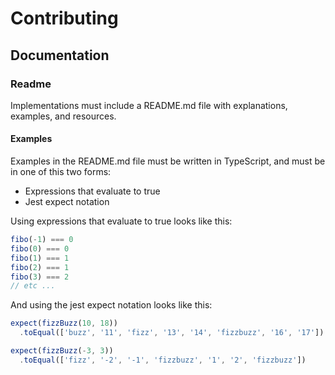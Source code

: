 # Contributing

## Documentation

### Readme

Implementations must include a README.md file with explanations, examples, and
resources.

#### Examples

Examples in the README.md file must be written in TypeScript, and must be in one of
this two forms:

- Expressions that evaluate to true
- Jest expect notation

Using expressions that evaluate to true looks like this:

```typescript
fibo(-1) === 0
fibo(0) === 0
fibo(1) === 1
fibo(2) === 1
fibo(3) === 2
// etc ...
```

And using the jest expect notation looks like this:

```typescript
expect(fizzBuzz(10, 18))
  .toEqual(['buzz', '11', 'fizz', '13', '14', 'fizzbuzz', '16', '17'])

expect(fizzBuzz(-3, 3))
  .toEqual(['fizz', '-2', '-1', 'fizzbuzz', '1', '2', 'fizzbuzz'])
```
